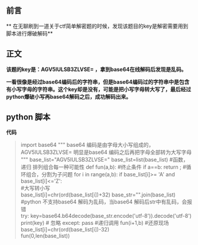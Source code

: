 ## 前言
** 在无聊刷到一道关于ctf简单解密题的时候，发现该题目的key是解密需要用到脚本进行爆破解码**
## 正文
**该题的key是：AGV5IULSB3ZLVSE=   ，拿到base64在线解码后发现是乱码。**

**一看很像是经过base64编码后的字符串，但是base64编码过的字符串中是包含有小写字母的字符串。这个key却是没有，可能是把小写字母转大写了，最后经过python爆破小写再base64解码之后，成功解码出来。**

## python 脚本
**代码**
> import base64
> """
>     base64 编码是由字母大小写组成的，AGV5IULSB3ZLVSE= 明显是base64 编码之后再把字母全部转为大写字母
> """
> base_list="AGV5IULSB3ZLVSE="
> base_list=list(base_list)
> #函数，递归 排列组合每一种可能性
> def fun(a,b):
>     #终止条件
>     if a==b:
>         return ;
>     #循环组合，分割为子问题
>     for i in range(a,b):
>         if base_list[i]>= 'A' and base_list[i]<='Z':  
>             #大写转小写        
>             base_list[i]=chr(ord(base_list[i])+32)
>             base_str="".join(base_list)  
>             #python 不支持base64 解码为乱码，当base64 解码后str中有乱码，会报错     
>             try:
>                 key=base64.b64decode(base_str.encode('utf-8')).decode('utf-8')
>                 print(key)
>             # 忽略
>             except:
>                 pass
>             #递归调用
>             fun(i+1,b)
>             #还原现场
>             base_list[i]=chr(ord(base_list[i])-32)  
> fun(0,len(base_list))
